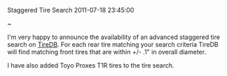 Staggered Tire Search
2011-07-18 23:45:00

~

I'm very happy to announce the availability of an advanced staggered tire search on [TireDB](www.tiredb.com). For each rear tire matching your
search criteria TireDB will find matching front tires that are within +/- .1" in overall diameter.

I have also added Toyo Proxes T1R tires to the tire search.
